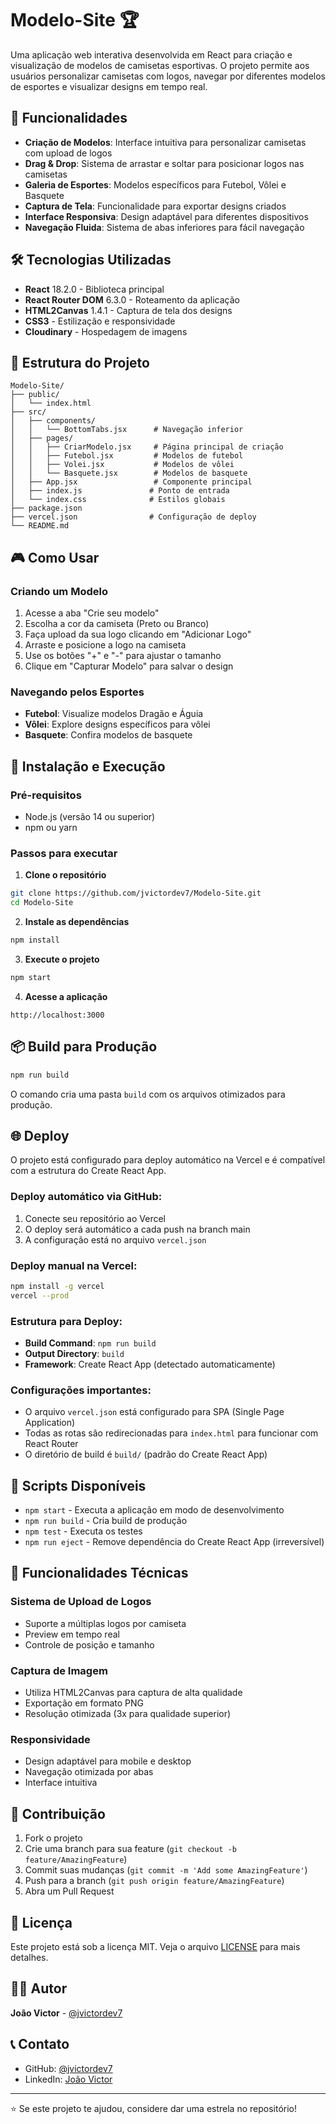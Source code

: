 # Modelo-Site 🏆

Uma aplicação web interativa desenvolvida em React para criação e visualização de modelos de camisetas esportivas. O projeto permite aos usuários personalizar camisetas com logos, navegar por diferentes modelos de esportes e visualizar designs em tempo real.

## 🚀 Funcionalidades

- **Criação de Modelos**: Interface intuitiva para personalizar camisetas com upload de logos
- **Drag & Drop**: Sistema de arrastar e soltar para posicionar logos nas camisetas
- **Galeria de Esportes**: Modelos específicos para Futebol, Vôlei e Basquete
- **Captura de Tela**: Funcionalidade para exportar designs criados
- **Interface Responsiva**: Design adaptável para diferentes dispositivos
- **Navegação Fluida**: Sistema de abas inferiores para fácil navegação

## 🛠️ Tecnologias Utilizadas

- **React** 18.2.0 - Biblioteca principal
- **React Router DOM** 6.3.0 - Roteamento da aplicação
- **HTML2Canvas** 1.4.1 - Captura de tela dos designs
- **CSS3** - Estilização e responsividade
- **Cloudinary** - Hospedagem de imagens

## 📁 Estrutura do Projeto

```
Modelo-Site/
├── public/
│   └── index.html
├── src/
│   ├── components/
│   │   └── BottomTabs.jsx      # Navegação inferior
│   ├── pages/
│   │   ├── CriarModelo.jsx     # Página principal de criação
│   │   ├── Futebol.jsx         # Modelos de futebol
│   │   ├── Volei.jsx           # Modelos de vôlei
│   │   └── Basquete.jsx        # Modelos de basquete
│   ├── App.jsx                 # Componente principal
│   ├── index.js               # Ponto de entrada
│   └── index.css              # Estilos globais
├── package.json
├── vercel.json                # Configuração de deploy
└── README.md
```

## 🎮 Como Usar

### Criando um Modelo
1. Acesse a aba "Crie seu modelo"
2. Escolha a cor da camiseta (Preto ou Branco)
3. Faça upload da sua logo clicando em "Adicionar Logo"
4. Arraste e posicione a logo na camiseta
5. Use os botões "+" e "-" para ajustar o tamanho
6. Clique em "Capturar Modelo" para salvar o design

### Navegando pelos Esportes
- **Futebol**: Visualize modelos Dragão e Águia
- **Vôlei**: Explore designs específicos para vôlei
- **Basquete**: Confira modelos de basquete

## 🚀 Instalação e Execução

### Pré-requisitos
- Node.js (versão 14 ou superior)
- npm ou yarn

### Passos para executar

1. **Clone o repositório**
```bash
git clone https://github.com/jvictordev7/Modelo-Site.git
cd Modelo-Site
```

2. **Instale as dependências**
```bash
npm install
```

3. **Execute o projeto**
```bash
npm start
```

4. **Acesse a aplicação**
```
http://localhost:3000
```

## 📦 Build para Produção

```bash
npm run build
```

O comando cria uma pasta `build` com os arquivos otimizados para produção.

## 🌐 Deploy

O projeto está configurado para deploy automático na Vercel e é compatível com a estrutura do Create React App.

### Deploy automático via GitHub:
1. Conecte seu repositório ao Vercel
2. O deploy será automático a cada push na branch main
3. A configuração está no arquivo `vercel.json`

### Deploy manual na Vercel:
```bash
npm install -g vercel
vercel --prod
```

### Estrutura para Deploy:
- **Build Command**: `npm run build`
- **Output Directory**: `build`
- **Framework**: Create React App (detectado automaticamente)

### Configurações importantes:
- O arquivo `vercel.json` está configurado para SPA (Single Page Application)
- Todas as rotas são redirecionadas para `index.html` para funcionar com React Router
- O diretório de build é `build/` (padrão do Create React App)

## 🔧 Scripts Disponíveis

- `npm start` - Executa a aplicação em modo de desenvolvimento
- `npm run build` - Cria build de produção
- `npm test` - Executa os testes
- `npm run eject` - Remove dependência do Create React App (irreversível)

## 📱 Funcionalidades Técnicas

### Sistema de Upload de Logos
- Suporte a múltiplas logos por camiseta
- Preview em tempo real
- Controle de posição e tamanho

### Captura de Imagem
- Utiliza HTML2Canvas para captura de alta qualidade
- Exportação em formato PNG
- Resolução otimizada (3x para qualidade superior)

### Responsividade
- Design adaptável para mobile e desktop
- Navegação otimizada por abas
- Interface intuitiva

## 🤝 Contribuição

1. Fork o projeto
2. Crie uma branch para sua feature (`git checkout -b feature/AmazingFeature`)
3. Commit suas mudanças (`git commit -m 'Add some AmazingFeature'`)
4. Push para a branch (`git push origin feature/AmazingFeature`)
5. Abra um Pull Request

## 📄 Licença

Este projeto está sob a licença MIT. Veja o arquivo [LICENSE](LICENSE) para mais detalhes.

## 👨‍💻 Autor

**João Victor** - [@jvictordev7](https://github.com/jvictordev7)

## 📞 Contato

- GitHub: [@jvictordev7](https://github.com/jvictordev7)
- LinkedIn: [João Victor](https://linkedin.com/in/jvictordev7)

---

⭐ Se este projeto te ajudou, considere dar uma estrela no repositório!
